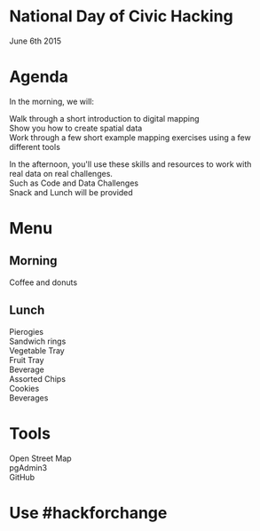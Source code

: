 # National Day of Civic Hacking
June 6th 2015 
# Agenda
In the morning, we will: <br>

Walk through a short introduction to digital mapping<br>
Show you how to create spatial data <br>
Work through a few short example mapping exercises using a few <br> different tools <br>

In the afternoon, you'll use these skills and resources to work with <br>real data on real challenges. <br>
Such as Code and Data Challenges <br>
Snack and Lunch will be provided <br>
# Menu
## Morning
Coffee and donuts
## Lunch
Pierogies <br>
Sandwich rings <br>
Vegetable Tray <br>
Fruit Tray <br>
Beverage <br>
Assorted Chips <br>
Cookies <br>
Beverages <br>
# Tools
Open Street Map <br>
pgAdmin3 <br>
GitHub <br>
# Use #hackforchange

